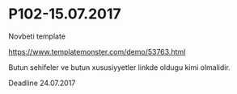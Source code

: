 # P102-15.07.2017

Novbeti template

https://www.templatemonster.com/demo/53763.html

Butun sehifeler ve butun xususiyyetler linkde oldugu kimi olmalidir.

Deadline 24.07.2017
